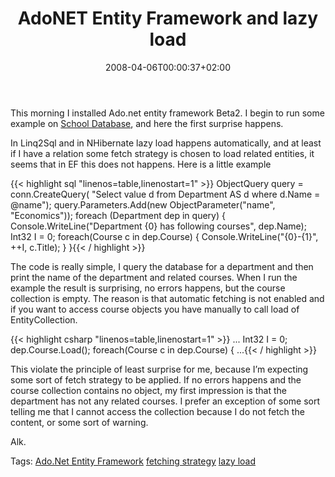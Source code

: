 ﻿---
title: "AdoNET Entity Framework and lazy load"
description: ""
date: 2008-04-06T00:00:37+02:00
draft: false
tags: [NET framework]
categories: [NET framework]
---
This morning I installed Ado.net entity framework Beta2. I begin to run some example on [School Database](http://msdn2.microsoft.com/en-us/library/bb399731.aspx), and here the first surprise happens.

In Linq2Sql and in NHibernate lazy load happens automatically, and at least if I have a relation some fetch strategy is chosen to load related entities, it seems that in EF this does not happens. Here is a little example

{{< highlight sql "linenos=table,linenostart=1" >}}
ObjectQuery<Department> query = conn.CreateQuery<Department>(
   "Select value d from Department AS d where d.Name = @name");
query.Parameters.Add(new ObjectParameter("name", "Economics"));
foreach (Department dep in query) {
   Console.WriteLine("Department {0} has following courses", dep.Name);
   Int32 I = 0;
   foreach(Course c in dep.Course) {
      Console.WriteLine("{0}-{1}", ++I, c.Title);
   }
}{{< / highlight >}}

<!-- Code inserted with Steve Dunn's Windows Live Writer Code Formatter Plugin.  http://dunnhq.com -->

The code is really simple, I query the database for a department and then print the name of the department and related courses. When I run the example the result is surprising, no errors happens, but the course collection is empty. The reason is that automatic fetching is not enabled and if you want to access course objects you have manually to call load of EntityCollection.

{{< highlight csharp "linenos=table,linenostart=1" >}}
...
   Int32 I = 0;
   dep.Course.Load();
   foreach(Course c in dep.Course) {
...{{< / highlight >}}

<!-- Code inserted with Steve Dunn's Windows Live Writer Code Formatter Plugin.  http://dunnhq.com -->

This violate the principle of least surprise for me, because I’m expecting some sort of fetch strategy to be applied. If no errors happens and the course collection contains no object, my first impression is that the department has not any related courses. I prefer an exception of some sort telling me that I cannot access the collection because I do not fetch the content, or some sort of warning.

Alk.

Tags: [Ado.Net Entity Framework](http://technorati.com/tag/Ado.Net%20Entity%20Framework) [fetching strategy](http://technorati.com/tag/fetching%20strategy) [lazy load](http://technorati.com/tag/lazy%20load)
